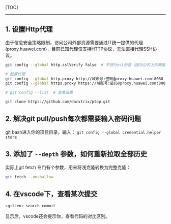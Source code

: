 <!--
+++
title       = "Git设置Http代理，克隆github上的代码"
description = "1. 设置Http代理"
date        = "2022-01-11"
tags        = []
categories  = ["1-os管理","10-commands"]
series      = []
keywords    = []
weight      = 5
toc         = true
draft       = false
+++ -->

[TOC]

---

## 1. 设置Http代理

由于信息安全策略限制，访问公司外部资源需要通过IT统一提供的代理(proxy.huawei.com)，目前已知代理仅支持HTTP协议，无法直接代理SSH协议。

```sh
git config --global http.sslVerify false  # 不进行ssl检查（因为公司上外网是通过代理，ssl是代理发的，不是github发的，git不认）

# 配置代理
git config --global http.proxy http://域账号:密码@proxy.huawei.com:8080
git config --global https.proxy https://域账号:密码@proxy.huawei.com:8080

# git config --list  # 查看设置

git clone https://github.com/darxtrix/ptop.git
```

## 2. 解决git pull/push每次都需要输入密码问题

git bash进入你的项目目录，输入： `git config --global credential.helper store`

## 3. 添加了 `--depth` 参数，如何重新拉取全部历史

实际上git fetch 专门有个参数，用来将浅克隆转换为完整克隆：

```sh
git fetch --unshallow
```

## 4. 在vscode下，查看某次提交

```sh
>gitLen: search commit
```

显示后，vscode还会提示你，查看代码的对比区别。
